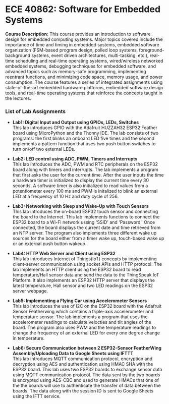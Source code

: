 # **ECE 40862: Software for Embedded Systems**

**Course Description:**
This course provides an introduction to software design for embedded computing systems. Major topics covered include the importance of time and timing in embedded systems, embedded software organization (FSM-based program design, polled loop systems, foreground- background systems, event driven architectures, multi-tasking, etc.), real-time scheduling and real-time operating systems, wired/wireless networked embedded systems, debugging techniques for embedded software, and advanced topics such as memory-safe programming, implementing reentrant functions, and minimizing code space, memory usage, and power consumption. The course features a series of integrated assignments using state-of-the-art embedded hardware platforms, embedded software design tools, and real-time operating systems that reinforce the concepts taught in the lectures. 

### **List of Lab Assignments**

- **Lab1: Digital Input and Output using GPIOs, LEDs, Switches**<br/>
This lab introduces GPIO with the Adafruit HUZZAH32 ESP32 Feather board using MicroPython and the Thonny IDE. The lab consists of two programs: the first blinks an onboard LED five times and the second implements a pattern function that uses two push button switches to turn on/off two external LEDs.

- **Lab2: LED control using ADC, PWM, Timers and Interrupts**<br/>
This lab introduces the ADC, PWM and RTC peripherals on the ESP32 board along with timers and interrupts. The lab implements a program that first asks the user for the current time. After the user inputs the time a hardware timer is initialized to display the current time every 30 seconds. A software timer is also initialized to read values from a potentiometer every 100 ms and PWM is initalized to blink an external LED at a frequency of 10 Hz and duty cycle of 256.

- **Lab3: Networking with Sleep and Wake-Up with Touch Sensors**<br/>
This lab introduces the on-board ESP32 touch sensor and connecting the board to the Internet. This lab implements functions to connect the ESP32 board to a Wi-Fi network ussing 'SSID' and 'Password'. Once connected, the board displays the current date and time retrieved from an NTP server. The program also implements three different wake up sources for the board either from a timer wake up, touch-based wake up or an external push button wakeup.

- **Lab4: HTTP Web Server and Client using ESP32**<br/>
This lab introduces Internet of Things(IoT) concepts by implementing client-server communication using socket APIs and HTTP protocol. The lab implements an HTTP client using the ESP32 board to read temperature/Hall sensor data and send the data to the ThingSpeak IoT Platform. It also implements an ESP32 HTTP server that displays the latest temperature, Hall sensor and two LED readings on the ESP32 server webpage. 

- **Lab5: Implementing a Flying Car using Accelerometer Sensors**<br/>
This lab introduces the use of I2C on the ESP32 board with the Adafruit Sensor Featherwing which contains a triple-axis accelerometer and temperature sensor. The lab implements a program that uses the accelerometer readings to calculate velocties and tilt angles of the board. The program also uses PWM and the temperature readings to change the frequency of an external LED for every one degree change in temperature.

- **Lab6: Secure Communication between 2 ESP32-Sensor FeatherWing Assembly/Uploading Data to Google Sheets using IFTTT**<br/>
This lab introduces MQTT communication protocol, encryption and decryption using AES and authentication using HMAC SHA with the ESP32 board. This lab uses two ESP32 boards to exchange sensor data using MQTT communication protocol. The data sent by the two boards is encrypted using AES-CBC and used to generate HMACs that one of the the boards will use to authenticate the transfer of data between the boards. The data along with the session ID is sent to Google Sheets using the IFTT service.
